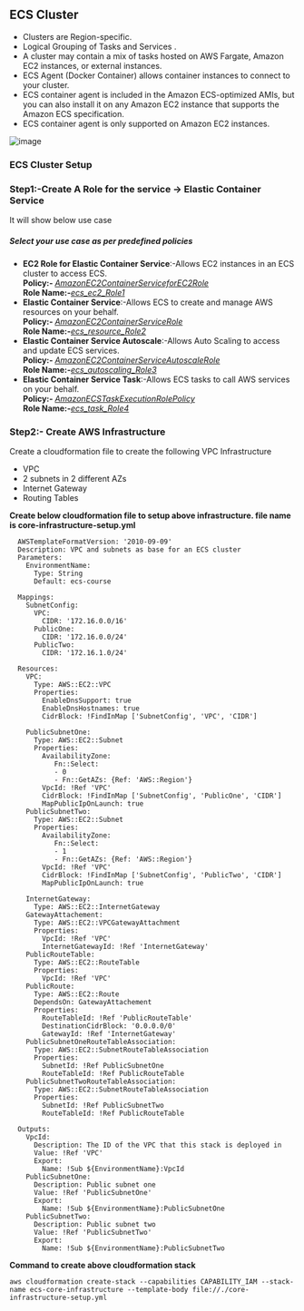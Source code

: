 ## ECS Cluster 
<ul>
  <li>Clusters are Region-specific.</li>
  <li>Logical Grouping of Tasks and Services .</li>
  <li>A cluster may contain a mix of tasks hosted on AWS Fargate, Amazon EC2 instances, or external instances. </li>
  <li>ECS Agent (Docker Container) allows container instances to connect to your cluster.</li>
  <li>ECS container agent is included in the Amazon ECS-optimized AMIs, but you can also install it on any Amazon EC2 instance that supports the Amazon ECS specification. </li>
  <li> ECS container agent is only supported on Amazon EC2 instances.</li>
</ul>  

![image](https://user-images.githubusercontent.com/84008107/121775756-2a9f6c00-cba7-11eb-9396-7f99fcfe57ce.png)

### ECS Cluster Setup

### Step1:-Create A Role for the service -> Elastic Container Service
 It will show below use case

##### Select your use case as per predefined policies
<ul> 
  <li><b>EC2 Role for Elastic Container Service</b>:-Allows EC2 instances in an ECS cluster to access ECS. <br /><b> Policy:- </b> <i><u>AmazonEC2ContainerServiceforEC2Role</u></i><br /> <b>Role Name:-</b><u><i>ecs_ec2_Role1</u></i></li>
  <li><b>Elastic Container Service</b>:-Allows ECS to create and manage AWS resources on your behalf. <br /><b> Policy:- </b> <i><u>AmazonEC2ContainerServiceRole</u></i><br /> <b>Role Name:-</b><u><i>ecs_resource_Role2</u></i></li></li>
  <li><b>Elastic Container Service Autoscale</b>:-Allows Auto Scaling to access and update ECS services. <br /><b> Policy:- </b> <i><u>AmazonEC2ContainerServiceAutoscaleRole </u></i><br /> <b>Role Name:-</b><u><i>ecs_autoscaling_Role3</u></i></li></li>
  <li><b>Elastic Container Service Task</b>:-Allows ECS tasks to call AWS services on your behalf.<br /><b> Policy:- </b> <i><u>AmazonECSTaskExecutionRolePolicy </u></i><br /> <b>Role Name:-</b><u><i>ecs_task_Role4</u></i></li></li>
</ul>  

### Step2:- Create AWS Infrastructure 
Create a cloudformation file to create the following VPC Infrastructure

<ul>
  <li>VPC</li>
  <li>2 subnets in 2 different AZs </li>
  <li> Internet Gateway</li>
  <li> Routing Tables</li>
</ul>

<b> Create below cloudformation file to setup above infrastructure. file name is core-infrastructure-setup.yml </b>

      AWSTemplateFormatVersion: '2010-09-09'
      Description: VPC and subnets as base for an ECS cluster
      Parameters:
        EnvironmentName:
          Type: String
          Default: ecs-course

      Mappings:
        SubnetConfig:
          VPC:
            CIDR: '172.16.0.0/16'
          PublicOne:
            CIDR: '172.16.0.0/24'
          PublicTwo:
            CIDR: '172.16.1.0/24'

      Resources:
        VPC:
          Type: AWS::EC2::VPC
          Properties:
            EnableDnsSupport: true
            EnableDnsHostnames: true
            CidrBlock: !FindInMap ['SubnetConfig', 'VPC', 'CIDR']

        PublicSubnetOne:
          Type: AWS::EC2::Subnet
          Properties:
            AvailabilityZone:
               Fn::Select:
               - 0
               - Fn::GetAZs: {Ref: 'AWS::Region'}
            VpcId: !Ref 'VPC'
            CidrBlock: !FindInMap ['SubnetConfig', 'PublicOne', 'CIDR']
            MapPublicIpOnLaunch: true
        PublicSubnetTwo:
          Type: AWS::EC2::Subnet
          Properties:
            AvailabilityZone:
               Fn::Select:
               - 1
               - Fn::GetAZs: {Ref: 'AWS::Region'}
            VpcId: !Ref 'VPC'
            CidrBlock: !FindInMap ['SubnetConfig', 'PublicTwo', 'CIDR']
            MapPublicIpOnLaunch: true

        InternetGateway:
          Type: AWS::EC2::InternetGateway
        GatewayAttachement:
          Type: AWS::EC2::VPCGatewayAttachment
          Properties:
            VpcId: !Ref 'VPC'
            InternetGatewayId: !Ref 'InternetGateway'
        PublicRouteTable:
          Type: AWS::EC2::RouteTable
          Properties:
            VpcId: !Ref 'VPC'
        PublicRoute:
          Type: AWS::EC2::Route
          DependsOn: GatewayAttachement
          Properties:
            RouteTableId: !Ref 'PublicRouteTable'
            DestinationCidrBlock: '0.0.0.0/0'
            GatewayId: !Ref 'InternetGateway'
        PublicSubnetOneRouteTableAssociation:
          Type: AWS::EC2::SubnetRouteTableAssociation
          Properties:
            SubnetId: !Ref PublicSubnetOne
            RouteTableId: !Ref PublicRouteTable
        PublicSubnetTwoRouteTableAssociation:
          Type: AWS::EC2::SubnetRouteTableAssociation
          Properties:
            SubnetId: !Ref PublicSubnetTwo
            RouteTableId: !Ref PublicRouteTable

      Outputs:
        VpcId:
          Description: The ID of the VPC that this stack is deployed in
          Value: !Ref 'VPC'
          Export:
            Name: !Sub ${EnvironmentName}:VpcId
        PublicSubnetOne:
          Description: Public subnet one
          Value: !Ref 'PublicSubnetOne'
          Export:
            Name: !Sub ${EnvironmentName}:PublicSubnetOne
        PublicSubnetTwo:
          Description: Public subnet two
          Value: !Ref 'PublicSubnetTwo'
          Export:
            Name: !Sub ${EnvironmentName}:PublicSubnetTwo


<b> Command to create above cloudformation stack </b>

    aws cloudformation create-stack --capabilities CAPABILITY_IAM --stack-name ecs-core-infrastructure --template-body file://./core-infrastructure-setup.yml

